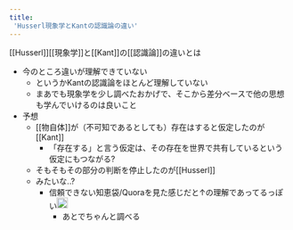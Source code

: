 ```yaml
---
title:
 'Husserl現象学とKantの認識論の違い'
---
```


[[Husserl]][[現象学]]と[[Kant]]の[[認識論]]の違いとは

- 今のところ違いが理解できていない
    - というかKantの認識論をほとんど理解していない
    - まあでも現象学を少し調べたおかげで、そこから差分ベースで他の思想も学んでいけるのは良いこと
- 予想
    - [[物自体]]が（不可知であるとしても）存在はすると仮定したのが[[Kant]]
        - 「存在する」と言う仮定は、その存在を世界で共有しているという仮定にもつながる?
    - そもそもその部分の判断を停止したのが[[Husserl]]
    - みたいな..?
        - 信頼できない知恵袋/Quoraを見た感じだと↑の理解であってるっぽい<img src='https://scrapbox.io/api/pages/blu3mo-public/blu3mo/icon' alt='blu3mo.icon' height="19.5"/>
            - あとでちゃんと調べる
